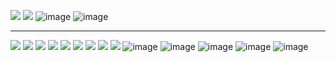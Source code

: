   ![](https://github.com/user-attachments/assets/4cf3512b-8bdb-4d02-ad1b-9ac616c526d8) ![](https://github.com/user-attachments/assets/664b2a5d-cf7c-49de-b9b1-32673f5c4df6) ![image](https://github.com/user-attachments/assets/2bd5a405-cac5-4899-b9f8-c531b8073837) ![image](https://github.com/user-attachments/assets/57fd30e0-06b2-45d8-96e7-b1eb2c0f6ae7)
***
![](https://64.media.tumblr.com/397ad45c3696ea79a7eac72b154cd0ab/46fa79aad8c6e1ef-65/s100x200/d019b5effe4b58aed478796ccda2a085f199b3b3.gifv) ![](https://64.media.tumblr.com/767bbe81497594e53c854bfaf4725fa7/835396812ab98429-ed/s100x200/1748644f7eae8841f36b28613ce94a7f8ae9ed86.gifv) ![](https://64.media.tumblr.com/c4235333dd0447a741bc511b137cf396/09ed613974f5691b-c9/s100x200/42ed03a1f275b0c42896fee7ceb15b6f288143b9.gifv) ![](https://64.media.tumblr.com/0cf3b7be6409457181f00b7bf6f28cd8/09ed613974f5691b-79/s100x200/95057456937e85d0b8ecdd695c60f74269d2ea73.pnj) ![](https://64.media.tumblr.com/46110b7744a2855f959a267b7610ba6d/98569a7694dd61e5-b2/s100x200/a5e045de2013797113b2d373139fc20fc9b7eb2f.pnj) ![](https://64.media.tumblr.com/cfd25bcb2cfe4e74afd805d42e9e8a54/90bf692ff72633af-74/s100x200/9c9ce52a3dc32efe96edb3144b760a2201faca1f.gifv) ![](https://64.media.tumblr.com/e4259b6f72909840c32ac8e56528a8ff/6c0f91c1af4ee0a2-9d/s100x200/6c7d13d9e57c312cef5d0151aec54a999c87279a.pnj) ![](https://64.media.tumblr.com/cc65d224e38697e2f9a31145eb4d9169/704f4ace9de71c4b-7e/s100x200/9443b46cdb9571435c0f2951655d678ca49b2ce9.pnj) ![](https://64.media.tumblr.com/acc0d71e3fd6f7978d54294858a9cbd1/e8ca1c81101a018c-cf/s100x200/b83e00e909601597efd10faeda0dfbe3b8c287b7.gifv) ![image](https://github.com/user-attachments/assets/472658c3-851d-40ff-b932-b68f6e3c45ea) ![image](https://github.com/user-attachments/assets/0bbf0a45-751f-4ef6-94ae-a1a731d9de11) ![image](https://github.com/user-attachments/assets/759bbac4-3e20-4a3f-8f18-042c2023ba84) ![image](https://github.com/user-attachments/assets/2caf0348-3469-45a8-947d-f5ed5587cf59) ![image](https://github.com/user-attachments/assets/5244a3c5-9050-4f0d-b4ae-82a2042f6038)






